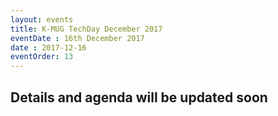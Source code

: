 ```yaml
---
layout: events
title: K-MUG TechDay December 2017
eventDate : 16th December 2017
date : 2017-12-16
eventOrder: 13
---
```


## Details and agenda will be updated soon